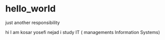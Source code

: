 # hello_world
just another responsibility

hi
I am kosar yosefi nejad
i study IT ( managements Information Systems)
